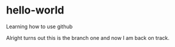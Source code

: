 # hello-world
Learning how to use github

Alright turns out this is the branch one and now I am back on track.
